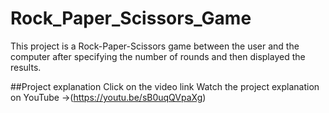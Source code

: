 # Rock_Paper_Scissors_Game
This project is a Rock-Paper-Scissors game between the user and the computer after specifying the number of rounds and then displayed the results. 

##Project explanation Click on the video link Watch the project explanation on YouTube ->(https://youtu.be/sB0uqQVpaXg)
